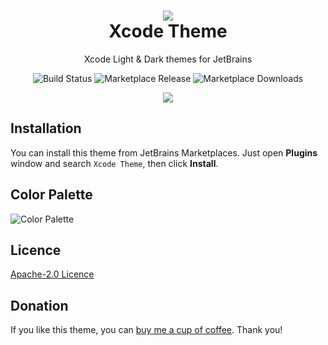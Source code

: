 <h1 align="center">
<img src="https://raw.githubusercontent.com/WhiteVermouth/XcodeTheme/master/assets/logo.png"/><br>
Xcode Theme</h1>
<p align="center">Xcode Light & Dark themes for JetBrains</p>
<p align="center">
<img src="https://dev.azure.com/mvriddle/Xcode%20Theme/_apis/build/status/WhiteVermouth.XcodeTheme?branchName=master" alt="Build Status"/>
<img src="https://img.shields.io/jetbrains/plugin/v/com.vermouthx.xcode-theme" alt="Marketplace Release" />
<img src="https://img.shields.io/jetbrains/plugin/d/com.vermouthx.xcode-theme" alt="Marketplace Downloads" />
</p>
<p align="center"><img src="https://raw.githubusercontent.com/WhiteVermouth/XcodeTheme/master/assets/screenshot.png" /></p>

## Installation

You can install this theme from JetBrains Marketplaces. Just open **Plugins** window and search `Xcode Theme`, then click **Install**.

## Color Palette

![Color Palette](https://raw.githubusercontent.com/WhiteVermouth/XcodeTheme/master/assets/color-palette.png)

## Licence

[Apache-2.0 Licence](https://raw.githubusercontent.com/WhiteVermouth/XcodeTheme/master/LICENSE)

## Donation

If you like this theme, you can [buy me a cup of coffee](https://www.buymeacoffee.com/nszihan). Thank you!
